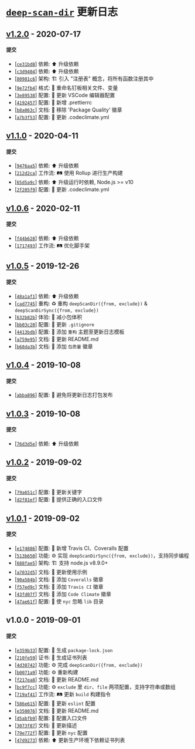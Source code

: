 # [`deep-scan-dir`][deep-scan-dir] 更新日志

## [v1.2.0](https://github.com/iTonyYo/deep-scan-dir/compare/v1.1.0...v1.2.0) - 2020-07-17

#### 提交

- [[`ce31bd8`](https://github.com/iTonyYo/deep-scan-dir/commit/ce31bd82e58e21a2037e199a456a82aa78f507d9)] 依赖: :arrow_up: 升级依赖
- [[`c3d9404`](https://github.com/iTonyYo/deep-scan-dir/commit/c3d94049dd8b4e9bbfe3fe9f54b685fc14595888)] 依赖: :arrow_up: 升级依赖
- [[`80981c6`](https://github.com/iTonyYo/deep-scan-dir/commit/80981c632131212a4d86b1af6427fc62134caa0c)] 架构: :building_construction: 引入 "注册表" 概念，将所有函数注册其中
- [[`9e72fb4`](https://github.com/iTonyYo/deep-scan-dir/commit/9e72fb49ca70f8edf04c935c1eb562253dad5dc7)] 格式: :art: 重命名钉板相关文件、变量
- [[`3e89538`](https://github.com/iTonyYo/deep-scan-dir/commit/3e8953866f49dd8a5f98da8eea356c6b0810d12d)] 配置: :wrench: 更新 VSCode 编辑器配置
- [[`4192457`](https://github.com/iTonyYo/deep-scan-dir/commit/4192457d01ea6e219d9678d0c7b9eb2d6844a4a8)] 配置: :wrench: 新增 .prettierrc
- [[`b8a063c`](https://github.com/iTonyYo/deep-scan-dir/commit/b8a063c68af9243e9e9eb2dfe73f5f64ecb6a3ed)] 文档: :memo: 移除 'Package Quality' 徽章
- [[`a7b3f53`](https://github.com/iTonyYo/deep-scan-dir/commit/a7b3f538f62d353964e5d062fe166861acb53943)] 配置: :wrench: 更新 .codeclimate.yml
## [v1.1.0](https://github.com/iTonyYo/deep-scan-dir/compare/v1.0.6...v1.1.0) - 2020-04-11

#### 提交

- [[`9476aa5`](https://github.com/iTonyYo/deep-scan-dir/commit/9476aa5965a790be5ee07570bd7357517b4f8798)] 依赖: :arrow_up: 升级依赖
- [[`212d2ca`](https://github.com/iTonyYo/deep-scan-dir/commit/212d2cab95d3a4557cd22fb3da4bec86c510065d)] 工作流: :railway_track: 使用 Rollup 进行生产构建
- [[`65d5a9c`](https://github.com/iTonyYo/deep-scan-dir/commit/65d5a9cce5f2e6c7caa5eeae589786060c1e8e41)] 依赖: :arrow_up: 升级运行时依赖, Node.js &gt;= v10
- [[`2f205f9`](https://github.com/iTonyYo/deep-scan-dir/commit/2f205f9c6156e416da973b926f4e6cc54af75e0f)] 配置: :wrench: 更新 .codeclimate.yml
## [v1.0.6](https://github.com/iTonyYo/deep-scan-dir/compare/v1.0.5...v1.0.6) - 2020-02-11

#### 提交

- [[`f44b628`](https://github.com/iTonyYo/deep-scan-dir/commit/f44b62850b5cb5117ed306d21d226a9d20b0ef11)] 依赖: :arrow_up: 升级依赖
- [[`1717493`](https://github.com/iTonyYo/deep-scan-dir/commit/171749353a6cea05527c5030893df8306facb409)] 工作流: :railway_track: 优化脚手架
## [v1.0.5](https://github.com/iTonyYo/deep-scan-dir/compare/v1.0.4...v1.0.5) - 2019-12-26

#### 提交

- [[`48a1af1`](https://github.com/iTonyYo/deep-scan-dir/commit/48a1af1f5e2083019e51b4030dc684ba6b52e5fa)] 依赖: :arrow_up: 升级依赖
- [[`cad7745`](https://github.com/iTonyYo/deep-scan-dir/commit/cad77457d8d41e8c8b7ea6cd16f4c65a96193c9c)] 重构: :recycle: 重构 `deepScanDir({from, exclude})` & `deepScanDirSync({from, exclude})`
- [[`632b82b`](https://github.com/iTonyYo/deep-scan-dir/commit/632b82bbbf4932105aa846797dcfcee20802e83d)] 体验: :children_crossing: 减小包体积
- [[`bb03c20`](https://github.com/iTonyYo/deep-scan-dir/commit/bb03c2049f33041777f6cfaee46549192481131f)] 配置: :wrench: 更新 `.gitignore`
- [[`4413bdb`](https://github.com/iTonyYo/deep-scan-dir/commit/4413bdbd1659f4dc57a96966c0a7f26aeb498ef6)] 配置: :wrench: 添加 `重构` 主题至更新日志模板
- [[`a759e95`](https://github.com/iTonyYo/deep-scan-dir/commit/a759e955f0669a6f09959b7b36023902f08ed1c7)] 文档: :memo: 更新 README.md
- [[`b68da3b`](https://github.com/iTonyYo/deep-scan-dir/commit/b68da3bff947213ea42347e7e640779752826578)] 文档: :memo: 添加 `包质量` 徽章
## [v1.0.4](https://github.com/iTonyYo/deep-scan-dir/compare/v1.0.3...v1.0.4) - 2019-10-08

#### 提交

- [[`abba896`](https://github.com/iTonyYo/deep-scan-dir/commit/abba89600ebbe67e39a0aae97ff7c3b9fbd5897b)] 配置: :wrench: 避免将更新日志打包发布
## [v1.0.3](https://github.com/iTonyYo/deep-scan-dir/compare/v1.0.2...v1.0.3) - 2019-10-08

#### 提交

- [[`76d3d5e`](https://github.com/iTonyYo/deep-scan-dir/commit/76d3d5e5876e9cddcbac621c64a45a83306e394b)] 依赖: :arrow_up: 升级依赖
## [v1.0.2](https://github.com/iTonyYo/deep-scan-dir/compare/v1.0.1...v1.0.2) - 2019-09-02

#### 提交

- [[`79a651c`](https://github.com/iTonyYo/deep-scan-dir/commit/79a651cac98589f1f81b80ee0395c441a84ad7cc)] 配置: :wrench: 更新关键字
- [[`d2f81ef`](https://github.com/iTonyYo/deep-scan-dir/commit/d2f81ef94c0f930ae18e9baad34876261c683bc9)] 配置: :wrench: 提供正确的入口文件
## [v1.0.1](https://github.com/iTonyYo/deep-scan-dir/compare/v1.0.0...v1.0.1) - 2019-09-02

#### 提交

- [[`e174886`](https://github.com/iTonyYo/deep-scan-dir/commit/e174886d27d28058d10eabc4a9e3150b8d783466)] 配置: :wrench: 新增 Travis CI、Coveralls 配置
- [[`513b650`](https://github.com/iTonyYo/deep-scan-dir/commit/513b6504309e9809442801bf24f377d5f264ee1a)] 功能: :gear: 实现 `deepScanDirSync({from, exclude})`，支持同步编程
- [[`688fae5`](https://github.com/iTonyYo/deep-scan-dir/commit/688fae5ce213526cb14329affe615b307a58eb4b)] 架构: :building_construction: 支持 node.js v8.9.0+
- [[`a7032d5`](https://github.com/iTonyYo/deep-scan-dir/commit/a7032d53d1937ab57f4d36b73cbf53dc79c15839)] 文档: :memo: 更新使用示例
- [[`90a584b`](https://github.com/iTonyYo/deep-scan-dir/commit/90a584b0bd80ca03713780282da3c35f2bcc622d)] 文档: :memo: 添加 `Coveralls` 徽章
- [[`f57ed9c`](https://github.com/iTonyYo/deep-scan-dir/commit/f57ed9c52814db1f6abebdedef22cfcaa98a63ca)] 文档: :memo: 添加 `Travis CI` 徽章
- [[`43fd07f`](https://github.com/iTonyYo/deep-scan-dir/commit/43fd07f3a3d2cd3b335af3095ca406211a55aa94)] 文档: :memo: 添加 `Code Climate` 徽章
- [[`47ae61f`](https://github.com/iTonyYo/deep-scan-dir/commit/47ae61fe25f96b2cfc1d3ccbd5095b1f010d5c71)] 配置: :wrench: 使 `nyc` 忽略 `lib` 目录
## v1.0.0 - 2019-09-01

#### 提交

- [[`e359b33`](https://github.com/iTonyYo/deep-scan-dir/commit/e359b33c43265f2c4ec888ee18dc0def828ea802)] 配置: :wrench: 生成 `package-lock.json`
- [[`210fe59`](https://github.com/iTonyYo/deep-scan-dir/commit/210fe590d9580970a59ba10c40d10f766e72a091)] 证书: :page_facing_up: 生成证书列表
- [[`4d30742`](https://github.com/iTonyYo/deep-scan-dir/commit/4d30742c91e078e3bb332e0a3601dd33808df950)] 功能: :gear: 完成 `deepScanDir({from, exclude})`
- [[`b0071a9`](https://github.com/iTonyYo/deep-scan-dir/commit/b0071a939fa2dfcd3d735459cf14e7f1ba5bfeaa)] 功能: :gear: 重新构建
- [[`f217ea8`](https://github.com/iTonyYo/deep-scan-dir/commit/f217ea8f6009edbc56ff6deaa9c02d14bb546e0a)] 文档: :memo: 更新 README.md
- [[`bc9f7cc`](https://github.com/iTonyYo/deep-scan-dir/commit/bc9f7cc29795cea67f72028659e57854d9a442e4)] 功能: :gear: `exclude` 里 `dir`、`file` 两项配置，支持字符串或数组
- [[`719af41`](https://github.com/iTonyYo/deep-scan-dir/commit/719af4152b9a892255b6bf748cbcc7debd1ada5f)] 工作流: :railway_track: 更新 `build` 构建指令
- [[`586e615`](https://github.com/iTonyYo/deep-scan-dir/commit/586e615f1ffec960aac5e48451d69c59572160c7)] 配置: :wrench: 更新 `eslint` 配置
- [[`e350076`](https://github.com/iTonyYo/deep-scan-dir/commit/e350076634711d8df9be69fa779920235c7cf2c3)] 文档: :memo: 更新 README.md
- [[`d5abfb9`](https://github.com/iTonyYo/deep-scan-dir/commit/d5abfb96c1d4c166b404dc6d3574b2f73734935d)] 配置: :wrench: 配置入口文件
- [[`3073f87`](https://github.com/iTonyYo/deep-scan-dir/commit/3073f876c1625772873478060a7d06106e27b557)] 文档: :memo: 更新描述
- [[`79e772f`](https://github.com/iTonyYo/deep-scan-dir/commit/79e772f4ee691ba0e893937bb13beb75915002d2)] 配置: :wrench: 更新 `nyc` 配置
- [[`47d9273`](https://github.com/iTonyYo/deep-scan-dir/commit/47d927345914e43530289361c8c00599a5829aee)] 依赖: :arrow_up: 更新生产环境下依赖证书列表

[deep-scan-dir]: https://git.io/fjp3u
